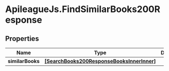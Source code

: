# ApileagueJs.FindSimilarBooks200Response

## Properties

Name | Type | Description | Notes
------------ | ------------- | ------------- | -------------
**similarBooks** | [**[SearchBooks200ResponseBooksInnerInner]**](SearchBooks200ResponseBooksInnerInner.md) |  | [optional] 


